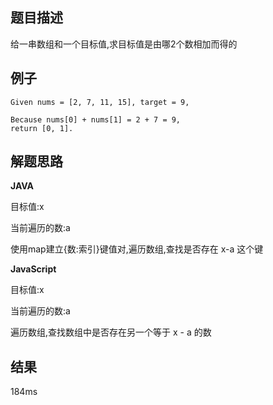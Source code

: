 ## 题目描述

  给一串数组和一个目标值,求目标值是由哪2个数相加而得的

## 例子
```
Given nums = [2, 7, 11, 15], target = 9,

Because nums[0] + nums[1] = 2 + 7 = 9,
return [0, 1].
```
## 解题思路
**JAVA**

目标值:x

当前遍历的数:a

使用map建立{数:索引}键值对,遍历数组,查找是否存在 x-a 这个键

**JavaScript**

目标值:x

当前遍历的数:a

遍历数组,查找数组中是否存在另一个等于 x - a 的数

## 结果

184ms
